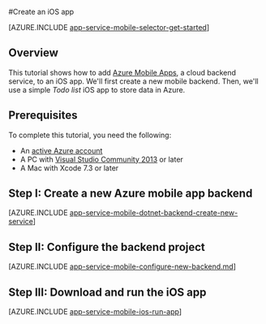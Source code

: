<properties
	pageTitle="Create an iOS app on Azure App Service Mobile Apps | Azure"
	description="Follow this tutorial to get started with using Azure mobile app backends for iOS development in Objective-C or Swift"
	services="app-service\mobile"
	documentationCenter="ios"
	authors="krisragh"
	manager="dwrede"
	editor=""/>

<tags
	ms.service="app-service-mobile"
	ms.date="06/30/2016"
	wacn.date=""/>

#Create an iOS app

[AZURE.INCLUDE [app-service-mobile-selector-get-started](../../includes/app-service-mobile-selector-get-started.md)]

## Overview

This tutorial shows how to add [Azure Mobile Apps](/documentation/articles/app-service-mobile-value-prop/), a cloud backend service, to an iOS app. We'll first create a new mobile backend. Then, we'll use a simple _Todo list_ iOS app to store data in Azure.

## Prerequisites

To complete this tutorial, you need the following:

* An [active Azure account](/pricing/1rmb-trial/)
* A PC with [Visual Studio Community 2013] or later 
* A Mac with Xcode 7.3 or later

## Step I: Create a new Azure mobile app backend

[AZURE.INCLUDE [app-service-mobile-dotnet-backend-create-new-service](../../includes/app-service-mobile-dotnet-backend-create-new-service.md)]

## Step II: Configure the backend project

[AZURE.INCLUDE [app-service-mobile-configure-new-backend.md](../../includes/app-service-mobile-configure-new-backend.md)]

## Step III: Download and run the iOS app

[AZURE.INCLUDE [app-service-mobile-ios-run-app](../../includes/app-service-mobile-ios-run-app.md)]


<!-- Images. -->

<!-- URLs -->
[Azure portal]: https://portal.azure.cn/
[Xcode]: https://go.microsoft.com/fwLink/p/?LinkID=266532
[Visual Studio Community 2013]: https://go.microsoft.com/fwLink/p/?LinkID=534203
